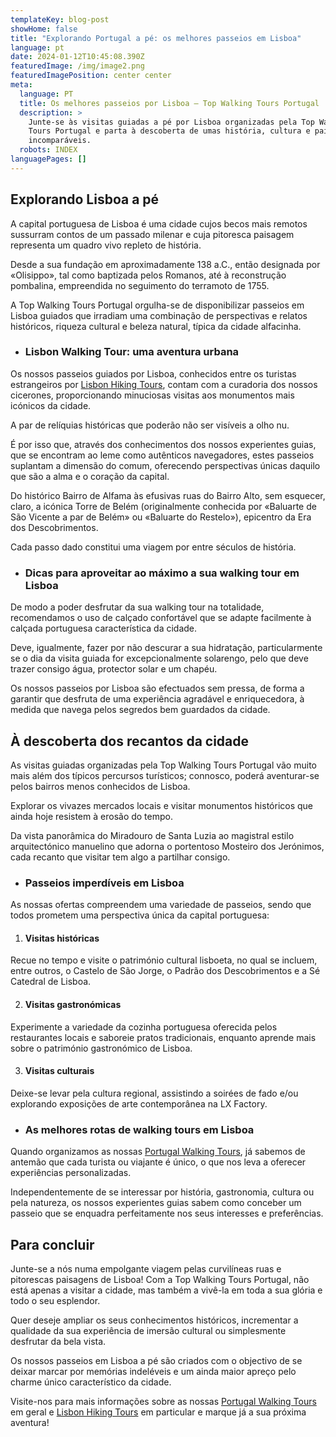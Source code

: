 ```yaml
---
templateKey: blog-post
showHome: false
title: "Explorando Portugal a pé: os melhores passeios em Lisboa"
language: pt
date: 2024-01-12T10:45:08.390Z
featuredImage: /img/image2.png
featuredImagePosition: center center
meta:
  language: PT
  title: Os melhores passeios por Lisboa – Top Walking Tours Portugal
  description: >
    Junte-se às visitas guiadas a pé por Lisboa organizadas pela Top Walking
    Tours Portugal e parta à descoberta de umas história, cultura e paisagem
    incomparáveis.
  robots: INDEX
languagePages: []
---
```

## Explorando Lisboa a pé

A capital portuguesa de Lisboa é uma cidade cujos becos mais remotos sussurram contos de um passado milenar e cuja pitoresca paisagem representa um quadro vivo repleto de história.

Desde a sua fundação em aproximadamente 138 a.C., então designada por «Olisippo», tal como baptizada pelos Romanos, até à reconstrução pombalina, empreendida no seguimento do terramoto de 1755.

A Top Walking Tours Portugal orgulha-se de disponibilizar passeios em Lisboa guiados que irradiam uma combinação de perspectivas e relatos históricos, riqueza cultural e beleza natural, típica da cidade alfacinha.

* ### Lisbon Walking Tour: uma aventura urbana

Os nossos passeios guiados por Lisboa, conhecidos entre os turistas estrangeiros por [Lisbon Hiking Tours](https://topwalkingtoursportugal.com/hiking-tours-portugal/), contam com a curadoria dos nossos cicerones, proporcionando minuciosas visitas aos monumentos mais icónicos da cidade.

A par de relíquias históricas que poderão não ser visíveis a olho nu.

É por isso que, através dos conhecimentos dos nossos experientes guias, que se encontram ao leme como autênticos navegadores, estes passeios suplantam a dimensão do comum, oferecendo perspectivas únicas daquilo que são a alma e o coração da capital.

Do histórico Bairro de Alfama às efusivas ruas do Bairro Alto, sem esquecer, claro, a icónica Torre de Belém (originalmente conhecida por «Baluarte de São Vicente a par de Belém» ou «Baluarte do Restelo»), epicentro da Era dos Descobrimentos.

Cada passo dado constitui uma viagem por entre séculos de história.

* ### Dicas para aproveitar ao máximo a sua walking tour em Lisboa

De modo a poder desfrutar da sua walking tour na totalidade, recomendamos o uso de calçado confortável que se adapte facilmente à calçada portuguesa característica da cidade.

Deve, igualmente, fazer por não descurar a sua hidratação, particularmente se o dia da visita guiada for excepcionalmente solarengo, pelo que deve trazer consigo água, protector solar e um chapéu.

Os nossos passeios por Lisboa são efectuados sem pressa, de forma a garantir que desfruta de uma experiência agradável e enriquecedora, à medida que navega pelos segredos bem guardados da cidade.

## À descoberta dos recantos da cidade

As visitas guiadas organizadas pela Top Walking Tours Portugal vão muito mais além dos típicos percursos turísticos; connosco, poderá aventurar-se pelos bairros menos conhecidos de Lisboa.

Explorar os vivazes mercados locais e visitar monumentos históricos que ainda hoje resistem à erosão do tempo.

Da vista panorâmica do Miradouro de Santa Luzia ao magistral estilo arquitectónico manuelino que adorna o portentoso Mosteiro dos Jerónimos, cada recanto que visitar tem algo a partilhar consigo.

* ### Passeios imperdíveis em Lisboa

As nossas ofertas compreendem uma variedade de passeios, sendo que todos prometem uma perspectiva única da capital portuguesa:

1. #### Visitas históricas

Recue no tempo e visite o património cultural lisboeta, no qual se incluem, entre outros, o Castelo de São Jorge, o Padrão dos Descobrimentos e a Sé Catedral de Lisboa.

2. #### Visitas gastronómicas

Experimente a variedade da cozinha portuguesa oferecida pelos restaurantes locais e saboreie pratos tradicionais, enquanto aprende mais sobre o património gastronómico de Lisboa.

3. #### Visitas culturais

Deixe-se levar pela cultura regional, assistindo a soirées de fado e/ou explorando exposições de arte contemporânea na LX Factory.

* ### As melhores rotas de walking tours em Lisboa

Quando organizamos as nossas [Portugal Walking Tours](https://topwalkingtoursportugal.com/), já sabemos de antemão que cada turista ou viajante é único, o que nos leva a oferecer experiências personalizadas.

Independentemente de se interessar por história, gastronomia, cultura ou pela natureza, os nossos experientes guias sabem como conceber um passeio que se enquadra perfeitamente nos seus interesses e preferências.

## Para concluir

Junte-se a nós numa empolgante viagem pelas curvilíneas ruas e pitorescas paisagens de Lisboa! Com a Top Walking Tours Portugal, não está apenas a visitar a cidade, mas também a vivê-la em toda a sua glória e todo o seu esplendor.

Quer deseje ampliar os seus conhecimentos históricos, incrementar a qualidade da sua experiência de imersão cultural ou simplesmente desfrutar da bela vista.

Os nossos passeios em Lisboa a pé são criados com o objectivo de se deixar marcar por memórias indeléveis e um ainda maior apreço pelo charme único característico da cidade.

Visite-nos para mais informações sobre as nossas [Portugal Walking Tours](https://topwalkingtoursportugal.com/) em geral e [Lisbon Hiking Tours](https://topwalkingtoursportugal.com/hiking-tours-portugal/) em particular e marque já a sua próxima aventura!
